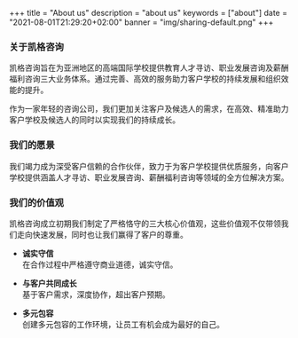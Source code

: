 +++
title = "About us"
description = "about us"
keywords = ["about"]
date = "2021-08-01T21:29:20+02:00"
banner = "img/sharing-default.png" 
+++

### 关于凯格咨询
    
凯格咨询旨在为亚洲地区的高端国际学校提供教育人才寻访、职业发展咨询及薪酬福利咨询三大业务体系。通过完善、高效的服务助力客户学校的持续发展和组织效能的提升。
    
作为一家年轻的咨询公司，我们更加关注客户及候选人的需求，在高效、精准助力客户学校及候选人的同时以实现我们的持续成长。


### 我们的愿景
    
我们竭力成为深受客户信赖的合作伙伴，致力于为客户学校提供优质服务，向客户学校提供涵盖人才寻访、职业发展咨询、薪酬福利咨询等领域的全方位解决方案。



### 我们的价值观
    
凯格咨询成立初期我们制定了严格恪守的三大核心价值观，这些价值观不仅带领我们走向快速发展，同时也让我们赢得了客户的尊重。
    
- **诚实守信**  
在合作过程中严格遵守商业道德，诚实守信。
    
- **与客户共同成长**  
基于客户需求，深度协作，超出客户预期。
    
- **多元包容**  
创建多元包容的工作环境，让员工有机会成为最好的自己。